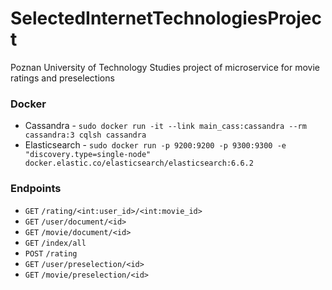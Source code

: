 # SelectedInternetTechnologiesProject
Poznan University of Technology Studies project of microservice for movie ratings and preselections

### Docker
- Cassandra - `sudo docker run -it --link main_cass:cassandra --rm cassandra:3 cqlsh cassandra`
- Elasticsearch - `sudo docker run -p 9200:9200 -p 9300:9300 -e "discovery.type=single-node" docker.elastic.co/elasticsearch/elasticsearch:6.6.2`

### Endpoints
- `GET` `/rating/<int:user_id>/<int:movie_id>` 
- `GET` `/user/document/<id>` 
- `GET` `/movie/document/<id>`
- `GET` `/index/all`
- `POST` `/rating` 
- `GET` `/user/preselection/<id>`
- `GET` `/movie/preselection/<id>`
